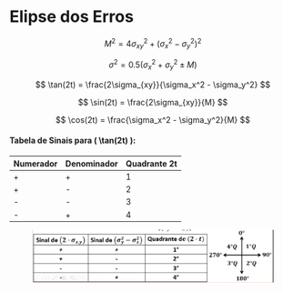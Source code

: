 # Elipse dos Erros



$$
M^2 = 4\sigma_{xy}^2 + (\sigma_x^2 - \sigma_y^2)^2
$$

$$
\sigma^2 = 0.5(\sigma_x^2 + \sigma_y^2 \pm M)
$$

$$
\tan(2t) = \frac{2\sigma_{xy}}{\sigma_x^2 - \sigma_y^2}
$$

$$
\sin(2t) = \frac{2\sigma_{xy}}{M}
$$

$$
\cos(2t) = \frac{\sigma_x^2 - \sigma_y^2}{M}
$$

#### Tabela de Sinais para ( \tan(2t) ):

| Numerador | Denominador | Quadrante 2t |
| --------- | ----------- | ------------ |
| +         | +           | 1            |
| +         | -           | 2            |
| -         | -           | 3            |
| -         | +           | 4            |

<figure><img src="../.gitbook/assets/image (21).png" alt=""><figcaption></figcaption></figure>
